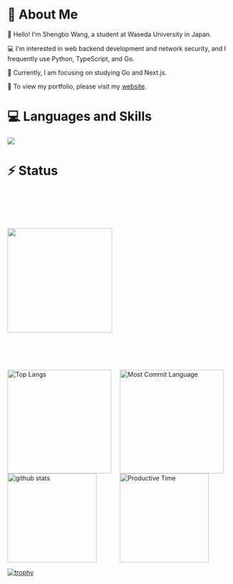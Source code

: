 # :wave: About Me
:school: Hello! I'm Shengbo Wang, a student at Waseda University in Japan.  

:computer: I'm interested in web backend development and network security, and I frequently use Python, TypeScript, and Go. 

:blossom: Currently, I am focusing on studying Go and Next.js.

:star2: To view my portfolio, please visit my [website](https://keihakuoh.github.io/).

# :computer: Languages and Skills
<a href="https://skillicons.dev">
  <img src="https://skillicons.dev/icons?i=cs,dotnet,js,ts,vue,react,nextjs,nodejs,express,html,css,bootstrap,docker,kubernetes,linux,ubuntu,prometheus,grafana,anaconda,go,ruby,rails,c,matlab,r,py,flask,sqlite,postgres,pytorch,tensorflow,git,mongodb,mysql,postgres,redis" />
</a>

# :zap: Status
<div style="display: flex; flex-direction: column; align-items: center; width: 100%;">
  
  <!-- 一行目: プロファイルサマリーカード -->
  <div style="width: 100%; display: flex; justify-content: center; align-items: center; height: 400px;">
    <img src="http://github-profile-summary-cards.vercel.app/api/cards/profile-details?username=KeihakuOh&theme=onedark" style="flex: 1 0 auto; max-width: 100%; min-width: 100%; height: 235px;">
  </div>

  <!-- 二行目: 言語使用統計とGitHub統計 -->
  <div style="width: 100%; display: flex; justify-content: center; align-items: center;">
    <img alt="Top Langs" src="https://github-readme-stats.vercel.app/api/top-langs/?username=KeihakuOh&layout=compact&count_private=true&show_icons=true&theme=onedark" style="flex: 1; max-width: 50%; height: 233px;">
    <img alt="Most Commit Language" src="http://github-profile-summary-cards.vercel.app/api/cards/most-commit-language?username=KeihakuOh&theme=onedark" style="flex: 1; max-width: 50%; height: 233px;">
  </div>
  
  <!-- 三行目: GitHub統計 -->
  <div style="width: 100%; display: flex; justify-content: center; align-items: center;">
    <img alt="github stats" src="https://github-readme-stats.vercel.app/api?username=KeihakuOh&show_icons=true&theme=onedark" style="flex: 1; max-width: 50%; height: 200px;">
    <img alt="Productive Time" src="http://github-profile-summary-cards.vercel.app/api/cards/productive-time?username=KeihakuOh&theme=onedark&utcOffset=9" style="flex: 1; max-width: 50%; height: 200px;">
  </div>
  
</div>




[![trophy](https://github-profile-trophy.vercel.app/?username=KeihakuOh&theme=onedark&row=1&title=-Reviews&no-bg=false&no-frame=true
)](https://github.com/ryo-ma/github-profile-trophy)


<!--
**KeihakuOh/KeihakuOh** is a ✨ _special_ ✨ repository because its `README.md` (this file) appears on your GitHub profile.

Here are some ideas to get you started:

- 🔭 I’m currently working on ...
- 🌱 I’m currently learning ...
- 👯 I’m looking to collaborate on ...
- 🤔 I’m looking for help with ...
- 💬 Ask me about ...
- 📫 How to reach me: ...
- 😄 Pronouns: ...
- ⚡ Fun fact: ...
-->

